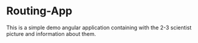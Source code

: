 # Routing-App

This is a simple demo angular application containing with the 2-3 scientist picture and information about them.
